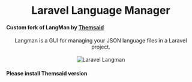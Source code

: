 <h1 align="center">Laravel Language Manager</h1>

<h4>Custom fork of LangMan by <a href="https://github.com/themsaid/laravel-langman-gui">Themsaid</a></h4>

<p align="center">
	Langman is a GUI for managing your JSON language files in a Laravel project.
	<br>
	<br>
	<img src="https://s14.postimg.org/j99tukfch/Screen_Shot_2017-05-02_at_9.56.49_AM.png" alt="Laravel Langman">
	<br>
</p>

#### Please install Themsaid version